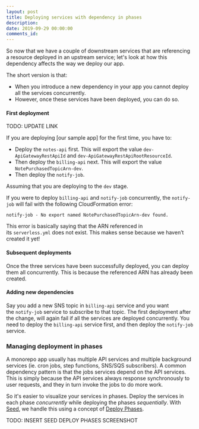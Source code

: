 ```yaml
---
layout: post
title: Deploying services with dependency in phases
description: 
date: 2019-09-29 00:00:00
comments_id: 
---
```


So now that we have a couple of downstream services that are referencing a resource deployed in an upstream service; let's look at how this dependency affects the way we deploy our app.

The short version is that:

- When you introduce a new dependency in your app you cannot deploy all the services concurrently.
- However, once these services have been deployed, you can do so.

#### First deployment

TODO: UPDATE LINK

If you are deploying [our sample app] for the first time, you have to:
- Deploy the `notes-api` first. This will export the value `dev-ApiGatewayRestApiId` and `dev-ApiGatewayRestApiRootResourceId`.
- Then deploy the `billing-api` next. This will export the value `NotePurchasedTopicArn-dev`.
- Then deploy the `notify-job`.

Assuming that you are deploying to the `dev` stage.

If you were to deploy `billing-api` and `notify-job` concurrently, the `notify-job` will fail with the following CloudFormation error:

```
notify-job - No export named NotePurchasedTopicArn-dev found.
```

This error is basically saying that the ARN referenced in its `serverless.yml` does not exist. This makes sense because we haven’t created it yet!

#### Subsequent deployments

Once the three services have been successfully deployed, you can deploy them all concurrently. This is because the referenced ARN has already been created.

#### Adding new dependencies

Say you add a new SNS topic in `billing-api` service and you want the `notify-job` service to subscribe to that topic. The first deployment after the change, will again fail if all the services are deployed concurrently. You need to deploy the `billing-api` service first, and then deploy the `notify-job` service.

### Managing deployment in phases

A monorepo app usually has multiple API services and multiple background services (ie. cron jobs, step functions, SNS/SQS subscribers). A common dependency pattern is that the jobs services depend on the API services. This is simply because the API services always response synchronously to user requests, and they in turn invoke the jobs to do more work.

So it's easier to visualize your services in phases. Deploy the services in each phase _concurrently_ while deploying the phases _sequentially_. With [Seed](https://seed.run), we handle this using a concept of [Deploy Phases](https://seed.run/docs/configuring-deploy-phases).

TODO: INSERT SEED DEPLOY PHASES SCREENSHOT
